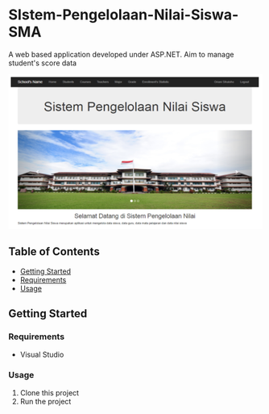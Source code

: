 # SIstem-Pengelolaan-Nilai-Siswa-SMA
A web based application developed under ASP.NET. Aim to manage student's score data

![alt text](https://github.com/orianisihaloho/SIstem-Pengelolaan-Nilai-Siswa-SMA/blob/master/spnss.png?raw=true)

## Table of Contents
* [Getting Started](#getting-started)
* [Requirements](#requirements)
* [Usage](#usage)

## Getting Started
### Requirements
* Visual Studio

### Usage
1. Clone this project
2. Run the project
